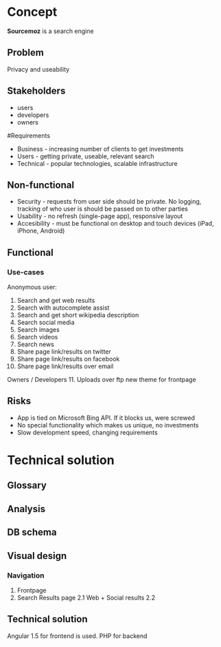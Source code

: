 # Concept
**Sourcemoz** is a search engine
## Problem
Privacy and useability
 
## Stakeholders
- users
- developers
- owners

#Requirements
- Business - increasing number of clients to get investments
- Users - getting private, useable, relevant search
- Technical - popular technologies, scalable infrastructure

## Non-functional
- Security - requests from user side should be private. 
No logging, tracking of who user is should be passed on to other parties
- Usability - no refresh (single-page app), responsive layout
- Accesibility - must be functional on desktop and touch devices (iPad, iPhone, Android)

## Functional
### Use-cases
Anonymous user:
1. Search and get web results
2. Search with autocomplete assist
3. Search and get short wikipedia description
4. Search social media
5. Search images
5. Search videos
6. Search news
7. Share page link/results on twitter
8. Share page link/results on facebook
9. Share page link/results over email

Owners / Developers
11. Uploads over ftp new theme for frontpage

## Risks
- App is tied on Microsoft Bing API. If it blocks us, were screwed
- No special functionality which makes us unique, no investments
- Slow development speed, changing requirements

# Technical solution
## Glossary

## Analysis
## DB schema
## Visual design
### Navigation
1. Frontpage
2. Search Results page
2.1 Web + Social results
2.2
## Technical solution
Angular 1.5 for frontend is used. PHP for backend